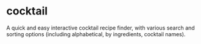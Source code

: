 # cocktail
A quick and easy interactive cocktail recipe finder, with various search and sorting options (including alphabetical, by ingredients, cocktail names).
